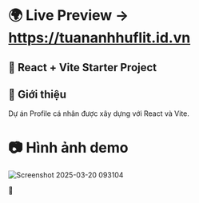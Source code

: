 
# 🌍 Live Preview -> https://tuananhhuflit.id.vn


## 🚀 React + Vite Starter Project

## 📌 Giới thiệu

Dự án Profile cá nhân được xây dựng với React và Vite.

# 📷 Hình ảnh demo

![Screenshot 2025-03-20 093104](https://github.com/user-attachments/assets/96d8ba0a-ab24-4cf7-92c8-6135566281c5)

🤝
